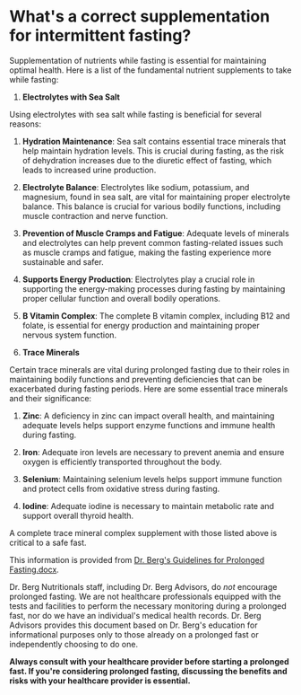 # What's a correct supplementation for intermittent fasting?

Supplementation of nutrients while fasting is essential for maintaining optimal health.  Here is a list of the fundamental nutrient supplements to take while fasting: 

1. **Electrolytes with Sea Salt** 

Using electrolytes with sea salt while fasting is beneficial for several reasons: 

1. **Hydration Maintenance**: Sea salt contains essential trace minerals that help maintain hydration levels. This is crucial during fasting, as the risk of dehydration increases due to the diuretic effect of fasting, which leads to increased urine production. 

2. **Electrolyte Balance**: Electrolytes like sodium, potassium, and magnesium, found in sea salt, are vital for maintaining proper electrolyte balance. This balance is crucial for various bodily functions, including muscle contraction and nerve function. 

3. **Prevention of Muscle Cramps and Fatigue**: Adequate levels of minerals and electrolytes can help prevent common fasting-related issues such as muscle cramps and fatigue, making the fasting experience more sustainable and safer. 

4. **Supports Energy Production**: Electrolytes play a crucial role in supporting the energy-making processes during fasting by maintaining proper cellular function and overall bodily operations. 

2. **B Vitamin Complex**: The complete B vitamin complex, including B12 and folate, is essential for energy production and maintaining proper nervous system function. 

3. **Trace Minerals** 

Certain trace minerals are vital during prolonged fasting due to their roles in maintaining bodily functions and preventing deficiencies that can be exacerbated during fasting periods. Here are some essential trace minerals and their significance: 

1. **Zinc**: A deficiency in zinc can impact overall health, and maintaining adequate levels helps support enzyme functions and immune health during fasting. 

2. **Iron**: Adequate iron levels are necessary to prevent anemia and ensure oxygen is efficiently transported throughout the body. 

3. **Selenium**: Maintaining selenium levels helps support immune function and protect cells from oxidative stress during fasting. 

4. **Iodine**: Adequate iodine is necessary to maintain metabolic rate and support overall thyroid health. 

A complete trace mineral complex supplement with those listed above is critical to a safe fast. 

This information is provided from [Dr. Berg's Guidelines for Prolonged Fasting.docx](https://realdrberg-my.sharepoint.com/:w:/g/personal/shawnh_drberg_com/EazcZ9dNJ6VDhEOO13hV0F8BnVvc-Ge6y2mYjpN-FnojYg?e=RHdisz&clickparams=eyJBcHBOYW1lIjoiVGVhbXMtRGVza3RvcCIsIkFwcFZlcnNpb24iOiI1MC8yNDAzMzEwMTgxNyIsIkhhc0ZlZGVyYXRlZFVzZXIiOmZhbHNlfQ%3D%3D).

Dr. Berg Nutritionals staff, including Dr. Berg Advisors, do *not* encourage prolonged fasting. We are not healthcare professionals equipped with the tests and facilities to perform the necessary monitoring during a prolonged fast, nor do we have an individual's medical health records. Dr. Berg Advisors provides this document based on Dr. Berg's education for informational purposes only to those already on a prolonged fast or independently choosing to do one.

**Always consult with your healthcare provider before starting a prolonged fast.  If you're considering prolonged fasting, discussing the benefits and risks with your healthcare provider is essential.**